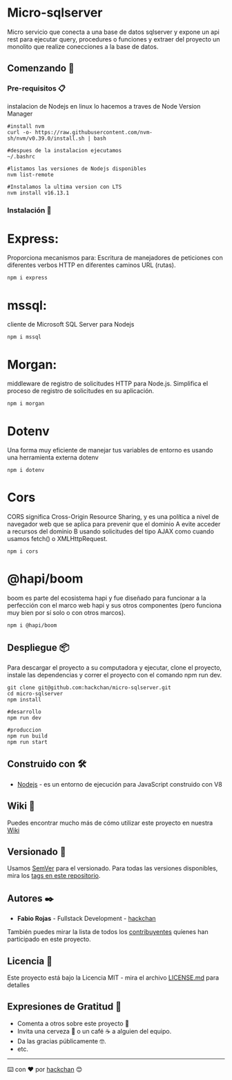 # Micro-sqlserver

Micro servicio que conecta a una base de datos sqlserver
y expone un api rest para ejecutar query, procedures o funciones y extraer del proyecto un monolito que realize conecciones a la base de datos.

## Comenzando 🚀

### Pre-requisitos 📋

instalacion de Nodejs en linux lo hacemos a traves de Node Version Manager

```
#install nvm
curl -o- https://raw.githubusercontent.com/nvm-sh/nvm/v0.39.0/install.sh | bash

#despues de la instalacion ejecutamos
~/.bashrc

#listamos las versiones de Nodejs disponibles
nvm list-remote

#Instalamos la ultima version con LTS
nvm install v16.13.1
```

### Instalación 🔧

# Express:

Proporciona mecanismos para: Escritura de manejadores de peticiones con diferentes verbos HTTP en diferentes caminos URL (rutas).

```
npm i express
```

# mssql:

cliente de Microsoft SQL Server para Nodejs

```
npm i mssql
```

# Morgan:

middleware de registro de solicitudes HTTP para Node.js. Simplifica el proceso de registro de solicitudes en su aplicación.

```
npm i morgan
```

# Dotenv

Una forma muy eficiente de manejar tus variables de entorno es usando una herramienta externa dotenv

```
npm i dotenv
```

# Cors

CORS significa Cross-Origin Resource Sharing, y es una política a nivel de navegador web que se aplica para prevenir que el dominio A evite acceder a recursos del dominio B usando solicitudes del tipo AJAX como cuando usamos fetch() o XMLHttpRequest.

```
npm i cors
```

# @hapi/boom

boom es parte del ecosistema hapi y fue diseñado para funcionar a la perfección con el marco web hapi y sus otros componentes (pero funciona muy bien por sí solo o con otros marcos).

```
npm i @hapi/boom
```

## Despliegue 📦

Para descargar el proyecto a su computadora y ejecutar, clone el proyecto, instale las dependencias y correr el proyecto con el comando npm run dev.

```
git clone git@github.com:hackchan/micro-sqlserver.git
cd micro-sqlserver
npm install

#desarrollo
npm run dev

#produccion
npm run build
npm run start
```

## Construido con 🛠️

- [Nodejs](https://nodejs.org/es/) - es un entorno de ejecución para JavaScript construido con V8

## Wiki 📖

Puedes encontrar mucho más de cómo utilizar este proyecto en nuestra [Wiki](https://github.com/hackchan/micro-sqlserver/wiki)

## Versionado 📌

Usamos [SemVer](http://semver.org/) para el versionado. Para todas las versiones disponibles, mira los [tags en este repositorio](https://github.com/hackchan/micro-sqlserver/tags).

## Autores ✒️

- **Fabio Rojas** - Fullstack Development - [hackchan](https://github.com/hackchan)

También puedes mirar la lista de todos los [contribuyentes](https://github.com/hackchan/micro-sqlserver/contributors) quíenes han participado en este proyecto.

## Licencia 📄

Este proyecto está bajo la Licencia MIT - mira el archivo [LICENSE.md](LICENSE) para detalles

## Expresiones de Gratitud 🎁

- Comenta a otros sobre este proyecto 📢
- Invita una cerveza 🍺 o un café ☕ a alguien del equipo.
- Da las gracias públicamente 🤓.
- etc.

---

⌨️ con ❤️ por [hackchan](https://github.com/hackchan) 😊
